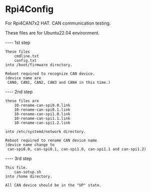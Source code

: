 # Rpi4Config
For Rpi4CAN7x2 HAT. CAN communication testing.

These files are for Ubuntu22.04 environment.

---- 1st step

	These files
		cmdline.txt
		config.txt
	into /boot/firmware directory.

	Reboot required to recognize CAN device.
	(device name are
	 CAN0, CAN1, CAN2, CAN3 and CAN4 in this time.)

---- 2nd step

	these files are
		10-rename-can-spi0.0.link
		10-rename-can-spi0.1.link
		10-rename-can-spi1.0.link
		10-rename-can-spi1.1.link
		10-rename-can-spi1.2.link

	into /etc/systemd/network directory.

	Reboot required to rename CAN device name
	(device name change to
	 can-spi0.0, can-spi0.1, can-spi1.0, can-spi1.1 and can-spi1.2)

---- 3rd step

	This file.
		can-setup.sh
	into /home directory.

	All CAN device should be in the "UP" state.
